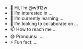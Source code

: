 - 👋 Hi, I’m @w912w
- 👀 I’m interested in ...
- 🌱 I’m currently learning ...
- 💞️ I’m looking to collaborate on ...
- 📫 How to reach me ...
- 😄 Pronouns: ...
- ⚡ Fun fact: ...

<!---
w912w/w912w is a ✨ special ✨ repository because its `README.md` (this file) appears on your GitHub profile.
You can click the Preview link to take a look at your changes.
--->
